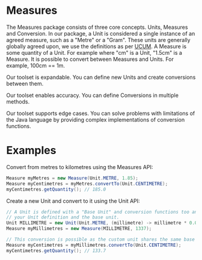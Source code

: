 # Measures

The Measures package consists of three core concepts. Units, Measures and 
Conversion. In our package, a Unit is considered a single instance of an agreed 
measure, such as a "Metre" or a "Gram". These units are generally globally 
agreed upon, we use the definitions as per [UCUM](https://ucum.org/). A Measure
is some quantity of a Unit. For example where "cm" is a Unit, "1.5cm" is a 
Measure. It is possible to convert between Measures and Units. For example, 
100cm == 1m.

Our toolset is expandable. You can define new Units and create conversions 
between them. 

Our toolset enables accuracy. You can define Conversions in multiple methods.

Our toolset supports edge cases. You can solve problems with limitations of the 
Java language by providing complex implementations of conversion functions.

# Examples

Convert from metres to kilometres using the Measures API:

```java
Measure myMetres = new Measure(Unit.METRE, 1.85);
Measure myCentimetres = myMetres.convertTo(Unit.CENTIMETRE);
myCentimetres.getQuantity(); // 185.0
```

Create a new Unit and convert to it using the Unit API:

```java
// A Unit is defined with a "Base Unit" and conversion functions too and from 
// your Unit definition and the base unit.
Unit MILLIMETRE = new Unit(Unit.METRE, (millimetre) -> millimetre * 0.001, (metre) -> metre * 1000.0);
Measure myMillimetres = new Measure(MILLIMETRE, 1337);

// This conversion is possible as the custom unit shares the same base unit.
Measure myCentimetres = myMillimetres.convertTo(Unit.CENTIMETRE);
myCentimetres.getQuantity(); // 133.7
```